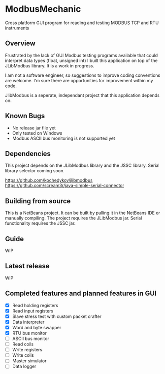 # ModbusMechanic
Cross platform GUI program for reading and testing MODBUS TCP and RTU instruments
## Overview

Frustrated by the lack of GUI Modbus testing programs available that could interpret data types (float, unsigned int) I built this application on top of the JLibModbus library. It is a work in progress.

I am not a software engineer, so suggestions to improve coding conventions are welcome. I'm sure there are opportunities for improvement within my code.

JlibModbus is a seperate, independant project that this application depends on.

## Known Bugs
- No release jar file yet
- Only tested on Windows
- Modbus ASCII bus monitoring is not supported yet

## Dependencies

This project depends on the JLibModbus library and the JSSC library. Serial library selector coming soon.

https://github.com/kochedykov/jlibmodbus  
https://github.com/scream3r/java-simple-serial-connector

## Building from source

This is a NetBeans project. It can be built by pulling it in the NetBeans IDE or manually compiling. The project requires the JLibModbus jar. Serial functionality requires the JSSC jar.

## Guide

WIP

## Latest release

WIP

## Completed features and planned features in GUI

- [x] Read holding registers
- [x] Read input registers
- [x] Slave stress test with custom packet crafter
- [x] Data interpreter
- [x] Word and byte swapper
- [x] RTU bus monitor
- [ ] ASCII bus monitor
- [ ] Read coils
- [ ] Write registers
- [ ] Write coils
- [ ] Master simulator
- [ ] Data logger
